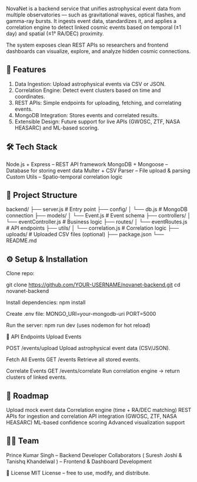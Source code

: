 NovaNet is a backend service that unifies astrophysical event data from multiple observatories — such as gravitational waves, optical flashes, and gamma-ray bursts. It ingests event data, standardizes it, and applies a correlation engine to detect linked cosmic events based on temporal (±1 day) and spatial (≤1° RA/DEC) proximity.

The system exposes clean REST APIs so researchers and frontend dashboards can visualize, explore, and analyze hidden cosmic connections.

## 🚀 Features

1. Data Ingestion: Upload astrophysical events via CSV or JSON.
2. Correlation Engine: Detect event clusters based on time and coordinates.
3. REST APIs: Simple endpoints for uploading, fetching, and correlating events.
4. MongoDB Integration: Stores events and correlated results.
5. Extensible Design: Future support for live APIs (GWOSC, ZTF, NASA HEASARC) and ML-based scoring.

## 🛠️ Tech Stack

Node.js + Express – REST API framework
MongoDB + Mongoose – Database for storing event data
Multer + CSV Parser – File upload & parsing
Custom Utils – Spatio-temporal correlation logic

## 📂 Project Structure

backend/
├── server.js                 # Entry point
├── config/
│   └── db.js                 # MongoDB connection
├── models/
│   └── Event.js              # Event schema
├── controllers/
│   └── eventController.js    # Business logic
├── routes/
│   └── eventRoutes.js        # API endpoints
├── utils/
│   └── correlation.js        # Correlation logic
├── uploads/                  # Uploaded CSV files (optional)
├── package.json
└── README.md

## ⚙️ Setup & Installation

Clone repo:

git clone https://github.com/YOUR-USERNAME/novanet-backend.git
cd novanet-backend


Install dependencies:
npm install


Create .env file:
MONGO_URI=your-mongodb-uri
PORT=5000


Run the server:
npm run dev
(uses nodemon for hot reload)

📡 API Endpoints
Upload Events

POST /events/upload
Upload astrophysical event data (CSV/JSON).

Fetch All Events
GET /events
Retrieve all stored events.

Correlate Events
GET /events/correlate
Run correlation engine → return clusters of linked events.

## 🌠 Roadmap

 Upload mock event data
 Correlation engine (time + RA/DEC matching)
 REST APIs for ingestion and correlation
 API integration (GWOSC, ZTF, NASA HEASARC)
 ML-based confidence scoring
 Advanced visualization support

## 👨‍🚀 Team

Prince Kumar Singh – Backend Developer
Collaborators ( Suresh Joshi & Tanishq Khandelwal ) – Frontend & Dashboard Development

📜 License
MIT License – free to use, modify, and distribute.